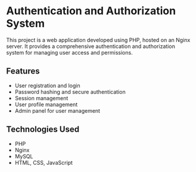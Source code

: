 # Authentication and Authorization System

This project is a web application developed using PHP, hosted on an Nginx server. It provides a comprehensive authentication and authorization system for managing user access and permissions.

## Features

- User registration and login
- Password hashing and secure authentication
- Session management
- User profile management
- Admin panel for user management

## Technologies Used

- PHP
- Nginx
- MySQL
- HTML, CSS, JavaScript

